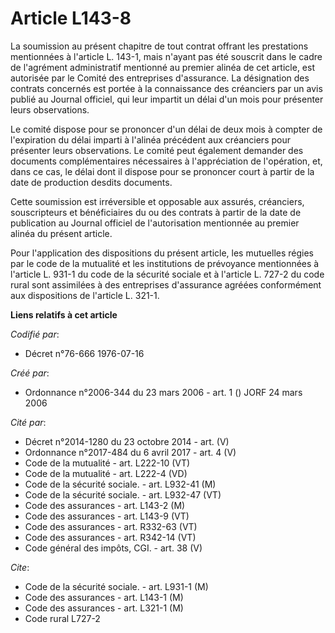 # Article L143-8

La soumission au présent chapitre de tout contrat offrant les prestations mentionnées à l'article L. 143-1, mais n'ayant pas
été souscrit dans le cadre de l'agrément administratif mentionné au premier alinéa de cet article, est autorisée par le
Comité des entreprises d'assurance. La désignation des contrats concernés est portée à la connaissance des créanciers par un
avis publié au Journal officiel, qui leur impartit un délai d'un mois pour présenter leurs observations.

Le comité dispose pour se prononcer d'un délai de deux mois à compter de l'expiration du délai imparti à l'alinéa précédent
aux créanciers pour présenter leurs observations. Le comité peut également demander des documents complémentaires nécessaires
à l'appréciation de l'opération, et, dans ce cas, le délai dont il dispose pour se prononcer court à partir de la date de
production desdits documents.

Cette soumission est irréversible et opposable aux assurés, créanciers, souscripteurs et bénéficiaires du ou des contrats à
partir de la date de publication au Journal officiel de l'autorisation mentionnée au premier alinéa du présent article.

Pour l'application des dispositions du présent article, les mutuelles régies par le code de la mutualité et les institutions
de prévoyance mentionnées à l'article L. 931-1 du code de la sécurité sociale et à l'article L. 727-2 du code rural sont
assimilées à des entreprises d'assurance agréées conformément aux dispositions de l'article L. 321-1.

**Liens relatifs à cet article**

_Codifié par_:

  - Décret n°76-666 1976-07-16

_Créé par_:

  - Ordonnance n°2006-344 du 23 mars 2006 - art. 1 () JORF 24 mars 2006

_Cité par_:

  - Décret n°2014-1280 du 23 octobre 2014 - art. (V)
  - Ordonnance n°2017-484 du 6 avril 2017 - art. 4 (V)
  - Code de la mutualité - art. L222-10 (VT)
  - Code de la mutualité - art. L222-4 (VD)
  - Code de la sécurité sociale. - art. L932-41 (M)
  - Code de la sécurité sociale. - art. L932-47 (VT)
  - Code des assurances - art. L143-2 (M)
  - Code des assurances - art. L143-9 (VT)
  - Code des assurances - art. R332-63 (VT)
  - Code des assurances - art. R342-14 (VT)
  - Code général des impôts, CGI. - art. 38 (V)

_Cite_:

  - Code de la sécurité sociale. - art. L931-1 (M)
  - Code des assurances - art. L143-1 (M)
  - Code des assurances - art. L321-1 (M)
  - Code rural L727-2
